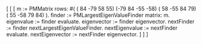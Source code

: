 [ [ [ 
m := PMMatrix rows: #( ( 84 -79  58 55)
						(-79  84 -55 -58)
						( 58 -55  84  79) 
						( 55 -58  79  84) ).
finder := PMLargestEigenValueFinder matrix: m.
eigenvalue := finder evaluate.
eigenvector := finder eigenvector.
nextFinder := finder nextLargestEigenValueFinder.
nextEigenvalue := nextFinder evaluate.
nextEigenvector := nextFinder eigenvector.
] ] ]